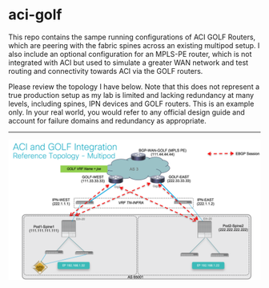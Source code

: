 # aci-golf
<P>
This repo contains the sampe running configurations of ACI GOLF Routers, which are peering with the fabric spines across an existing multipod setup.  I also include an optional configuration for an MPLS-PE router, which is not integrated with ACI but used to simulate a greater WAN network and test routing and connectivity towards ACI via the GOLF routers.
<p>
Please review the topology I have below.  Note that this does not represent a true production setup as my lab is limited and lacking redundancy at many levels, including spines, IPN devices and GOLF routers.  This is an example only.  In your real world, you would refer to any official design guide and account for failure domains and redundancy as appropriate.  
<p>
<hr>
<p>
<img src="https://github.com/joezersk/aci-golf/blob/master/ACI-GOLF-Sample-Topo2.png">
